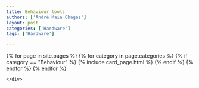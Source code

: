 ```yaml
---
title: Behaviour tools
authors: ['André Maia Chagas']
layout: post
categories: ['Hardware']
tags: ['Hardware']

---
```


<section class="blog">
  <div class="container">
    <div class="post-list" itemscope="" itemtype="http://schema.org/Blog">
      {% for page in site.pages %}
        {% for category in page.categories %}
          {% if category == "Behaviour" %}
            {% include card_page.html %}
          {% endif %}
        {% endfor %}
      {% endfor %}


    </div>
  </div>
</section>
